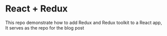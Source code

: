 # React + Redux

This repo demonstrate how to add Redux and Redux toolkit to a React app,
It serves as the repo for the blog post

